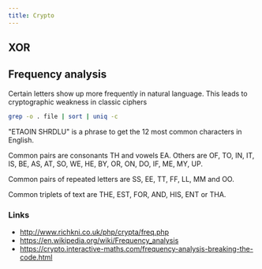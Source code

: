 ```yaml
---
title: Crypto
---
```


## XOR

## Frequency analysis

Certain letters show up more frequently in natural language. This leads to cryptographic weakness in classic ciphers

```bash
grep -o . file | sort | uniq -c
```

"ETAOIN SHRDLU" is a phrase to get the 12 most common characters in English.

Common pairs are consonants TH and vowels EA. Others are OF, TO, IN, IT, IS, BE, AS, AT, SO, WE, HE, BY, OR, ON, DO, IF, ME, MY, UP.

Common pairs of repeated letters are SS, EE, TT, FF, LL, MM and OO.

Common triplets of text are THE, EST, FOR, AND, HIS, ENT or THA.

### Links

* http://www.richkni.co.uk/php/crypta/freq.php
* https://en.wikipedia.org/wiki/Frequency_analysis
* https://crypto.interactive-maths.com/frequency-analysis-breaking-the-code.html
